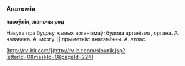 ### Анатомія
**назоўнік, жаночы род**

Навука пра будову жывых арганізмаў; будова арганізма, органа. А. чалавека. А. мозгу. || прыметнік: анатамічны. А. атлас.

<a rel="author">[http://rv-blr.com/](http://rv-blr.com/slounik.jsp?letterId=0&maskId=0&pageId=224)</a>
